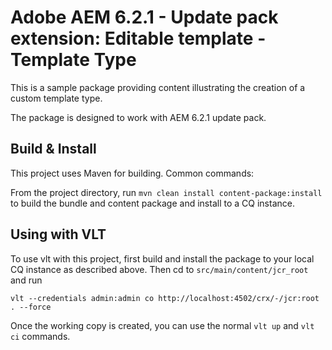 # Adobe AEM 6.2.1 - Update pack extension: Editable template - Template Type

This is a sample package providing content illustrating the creation of a custom template type.

The package is designed to work with AEM 6.2.1 update pack.


## Build & Install
 
This project uses Maven for building. Common commands:

From the project directory, run ``mvn clean install content-package:install`` to build the bundle and content package and install to a CQ instance.

## Using with VLT

To use vlt with this project, first build and install the package to your local CQ instance as described above. Then cd to `src/main/content/jcr_root` and run

    vlt --credentials admin:admin co http://localhost:4502/crx/-/jcr:root . --force

Once the working copy is created, you can use the normal ``vlt up`` and ``vlt ci`` commands.